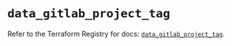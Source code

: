 # `data_gitlab_project_tag`

Refer to the Terraform Registry for docs: [`data_gitlab_project_tag`](https://registry.terraform.io/providers/gitlabhq/gitlab/18.3.0/docs/data-sources/project_tag).
